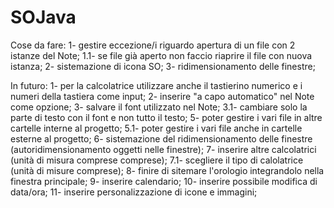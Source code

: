 # SOJava
Cose da fare:
1- gestire eccezione/i riguardo apertura di un file con 2 istanze del Note;
1.1- se file già aperto non faccio riaprire il file con nuova istanza;
2- sistemazione di icona SO;
3- ridimensionamento delle finestre;

In futuro:
1- per la calcolatrice utilizzare anche il tastierino numerico e i numeri della tastiera come input;
2- inserire "a capo automatico" nel Note come opzione;
3- salvare il font utilizzato nel Note;
3.1- cambiare solo la parte di testo con il font e non tutto il testo;
5- poter gestire i vari file in altre cartelle interne al progetto;
5.1- poter gestire i vari file anche in cartelle esterne al progetto;
6- sistemazione del ridimensionamento delle finestre (autoridimensionamento oggetti nelle finestre);
7- inserire altre calcolatrici (unità di misura comprese comprese);
7.1- scegliere il tipo di calolatrice (unità di misure comprese);
8- finire di sitemare l'orologio integrandolo nella finestra principale;
9- inserire calendario;
10- inserire possibile modifica di data/ora;
11- inserire personalizzazione di icone e immagini;